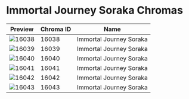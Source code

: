 # Immortal Journey Soraka Chromas



| Preview | Chroma ID | Name |
|---------|-----------|------|
| ![16038](https://raw.communitydragon.org/latest/plugins/rcp-be-lol-game-data/global/default/v1/champion-chroma-images/16/16038.png) | 16038 | Immortal Journey Soraka |
| ![16039](https://raw.communitydragon.org/latest/plugins/rcp-be-lol-game-data/global/default/v1/champion-chroma-images/16/16039.png) | 16039 | Immortal Journey Soraka |
| ![16040](https://raw.communitydragon.org/latest/plugins/rcp-be-lol-game-data/global/default/v1/champion-chroma-images/16/16040.png) | 16040 | Immortal Journey Soraka |
| ![16041](https://raw.communitydragon.org/latest/plugins/rcp-be-lol-game-data/global/default/v1/champion-chroma-images/16/16041.png) | 16041 | Immortal Journey Soraka |
| ![16042](https://raw.communitydragon.org/latest/plugins/rcp-be-lol-game-data/global/default/v1/champion-chroma-images/16/16042.png) | 16042 | Immortal Journey Soraka |
| ![16043](https://raw.communitydragon.org/latest/plugins/rcp-be-lol-game-data/global/default/v1/champion-chroma-images/16/16043.png) | 16043 | Immortal Journey Soraka |